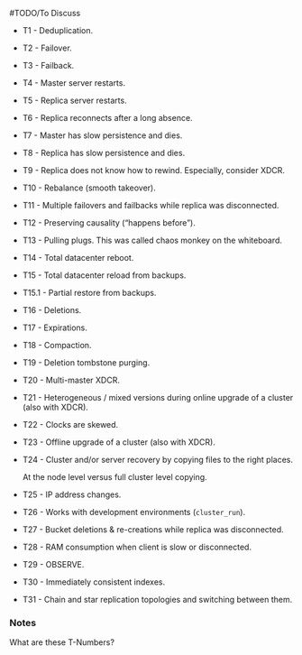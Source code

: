 #TODO/To Discuss

 * T1 - Deduplication.

 * T2 - Failover.

 * T3 - Failback.

 * T4 - Master server restarts.

 * T5 - Replica server restarts.

 * T6 - Replica reconnects after a long absence.

 * T7 - Master has slow persistence and dies.

 * T8 - Replica has slow persistence and dies.

 * T9 - Replica does not know how to rewind.
   Especially, consider XDCR.

 * T10 - Rebalance (smooth takeover).

 * T11 - Multiple failovers and failbacks while replica was disconnected.

 * T12 - Preserving causality (“happens before”).

 * T13 - Pulling plugs.
   This was called chaos monkey on the whiteboard.

 * T14 - Total datacenter reboot.

 * T15 - Total datacenter reload from backups.

 * T15.1 - Partial restore from backups.

 * T16 - Deletions.

 * T17 - Expirations.

 * T18 - Compaction.

 * T19 - Deletion tombstone purging.

 * T20 - Multi-master XDCR.

 * T21 - Heterogeneous / mixed versions during online upgrade of a cluster (also with XDCR).

 * T22 - Clocks are skewed.

 * T23 - Offline upgrade of a cluster (also with XDCR).

 * T24 - Cluster and/or server recovery by copying files to the right places.

   At the node level versus full cluster level copying.

 * T25 - IP address changes.

 * T26 - Works with development environments (`cluster_run`).

 * T27 - Bucket deletions & re-creations while replica was disconnected.

 * T28 - RAM consumption when client is slow or disconnected.

 * T29 - OBSERVE.

 * T30 - Immediately consistent indexes.

 * T31 - Chain and star replication topologies and switching between them.

### Notes

What are these T-Numbers?
